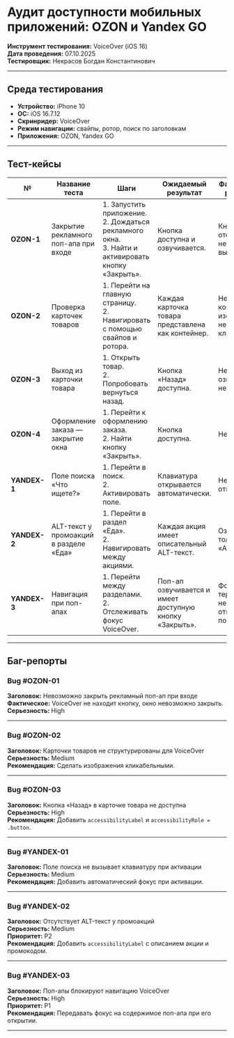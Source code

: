
# Аудит доступности мобильных приложений: **OZON** и **Yandex GO**  
**Инструмент тестирования:** VoiceOver (iOS 16)  
**Дата проведения:** 07.10.2025  
**Тестировщик:** Некрасов Богдан Константинович 

---

## Среда тестирования
- **Устройство:** iPhone 10  
- **ОС:** iOS 16.7.12  
- **Скринридер:** VoiceOver  
- **Режим навигации:** свайпы, ротор, поиск по заголовкам 
- **Приложения:** OZON, Yandex GO

---

## Тест-кейсы

| № | Название теста | Шаги | Ожидаемый результат | Фактический результат | Статус |
|---|----------------|------|---------------------|------------------------|---------|
| **OZON-1** | Закрытие рекламного поп-апа при входе | 1. Запустить приложение.<br>2. Дождаться рекламного окна.<br>3. Найти и активировать кнопку «Закрыть». | Кнопка доступна и озвучивается. | Кнопка отсутствует; невозможно выйти. | ❌ Fail |
| **OZON-2** | Проверка карточек товаров | 1. Перейти на главную страницу.<br>2. Навигировать с помощью свайпов и ротора. | Каждая карточка товара представлена как контейнер. | Нет контейнеров, изображения не кликабельны. | ⚠️ Partial |
| **OZON-3** | Выход из карточки товара | 1. Открыть товар.<br>2. Попробовать вернуться назад. | Кнопка «Назад» доступна. | Не озвучивается, неактивна. | ❌ Fail |
| **OZON-4** | Оформление заказа — закрытие окна | 1. Перейти к оформлению заказа.<br>2. Найти кнопку «Закрыть». | Кнопка доступна. | Недоступна. | ❌ Fail |
| **YANDEX-1** | Поле поиска «Что ищете?» | 1. Перейти в поиск.<br>2. Активировать поле. | Клавиатура открывается автоматически. | Не открывается. | ⚠️ Partial |
| **YANDEX-2** | ALT-текст у промоакций в разделе «Еда» | 1. Перейти в раздел «Еда».<br>2. Навигировать между акциями. | Каждая акция имеет описательный ALT-текст. | Озвучивается только как «Акция». | ⚠️ Partial |
| **YANDEX-3** | Навигация при поп-апах | 1. Перейти между разделами.<br>2. Отслеживать фокус VoiceOver. | Поп-ап озвучивается и имеет доступную кнопку «Закрыть». | Фокус теряется, непонятно, открылся ли поп-ап. | ❌ Fail |

---

## Баг-репорты

### **Bug #OZON-01**
**Заголовок:** Невозможно закрыть рекламный поп-ап при входе   
**Фактическое:** VoiceOver не находит кнопку, окно невозможно закрыть.  
**Серьезность:** High   

---

### **Bug #OZON-02**
**Заголовок:** Карточки товаров не структурированы для VoiceOver  
**Серьезность:** Medium  
**Рекомендация:** Сделать изображения кликабельными.  

---

### **Bug #OZON-03**
**Заголовок:** Кнопка «Назад» в карточке товара не доступна  
**Серьезность:** High  
**Рекомендация:** Добавить `accessibilityLabel` и `accessibilityRole = .button`.  

---

### **Bug #YANDEX-01**
**Заголовок:** Поле поиска не вызывает клавиатуру при активации  
**Серьезность:** Medium  
**Рекомендация:** Добавить автоматический фокус при активации.  

---

### **Bug #YANDEX-02**
**Заголовок:** Отсутствует ALT-текст у промоакций  
**Серьезность:** Medium  
**Приоритет:** P2  
**Рекомендация:** Добавить `accessibilityLabel` с описанием акции и промокодом.  

---

### **Bug #YANDEX-03**
**Заголовок:** Поп-апы блокируют навигацию VoiceOver  
**Серьезность:** High  
**Приоритет:** P1  
**Рекомендация:** Передавать фокус на содержимое поп-апа при его открытии.  

---

